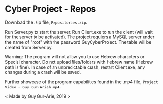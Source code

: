 # Cyber Project - Repos

Download the .zip file, `Repositories.zip`.

Run Server.py to start the server.
Run Client.exe to run the client (will wait for the server to be activated).
The project requiers a MySQL server under the name of "root" with the password GuyCyberProject. The table will be created from Server.py.

Warning:
The program will not allow you to use Hebrew characters or Special character. Do not upload files/folders with Hebrew name (Hebrew path is fine).
In case of an unpredictable crash, restart Client.exe, any changes during a crash will be saved.

Further showcase of the program capabilities found in the .mp4 file, `Project Video - Guy Gur-Arieh.mp4`.

< Made by Guy Gur-Arie, 2019 >
